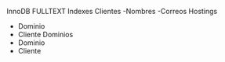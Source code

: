  InnoDB FULLTEXT Indexes
Clientes
-Nombres
-Correos
Hostings
- Dominio
- Cliente
Dominios
- Dominio
- Cliente
